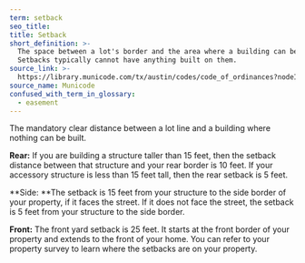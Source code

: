 ```yaml
---
term: setback
seo_title:
title: Setback
short_definition: >-
  The space between a lot's border and the area where a building can be built.
  Setbacks typically cannot have anything built on them.
source_link: >-
  https://library.municode.com/tx/austin/codes/code_of_ordinances?nodeId=TIT25LADE_CH25-2ZO_SUBCHAPTER_FREDECOST_ART2DEST_S2.3FRYASE
source_name: Municode
confused_with_term_in_glossary:
  - easement
---
```


The mandatory clear distance between a lot line and a building where nothing can be built.

**Rear:** If you are building a structure taller than 15 feet, then the setback distance between that structure and your rear border is 10 feet. If your accessory structure is less than 15 feet tall, then the rear setback is 5 feet.

**Side:&nbsp;**The setback is 15 feet from your structure to the side border of your property, if it faces the street. If it does not face the street, the setback is 5 feet from your structure to the side border.

**Front:** The front yard setback is 25 feet. It starts at the front border of your property and extends to the front of your home. You can refer to your property survey to learn where the setbacks are on your property.

&nbsp;